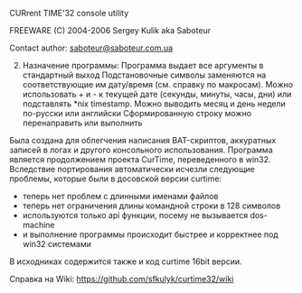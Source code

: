 CURrent TIME'32 console utility

FREEWARE (C) 2004-2006 Sergey Kulik aka Saboteur

Contact author: saboteur@saboteur.com.ua

2. Назначение программы:
Программа  выдает все аргументы в стандартный выход
Подстановочные символы заменяются на соответствующие им дату/время (см. справку по макросам).
Можно использовать + и - к текущей дате (секунды, минуты, часы, дни) или подставлять *nix timestamp.
Можно выводить месяц и день недели по-русски или английски
Сформированную строку можно перенаправить или выполнить

Была создана для облегчения написания BAT-скриптов, аккуратных записей в логах и другого консольного использования.
Программа является продолжением проекта CurTime, переведенного в win32.
Вследствие портирования автоматически исчезли следующие проблемы, которые были в досовской версии curtime:
* теперь нет проблем с длинными именами файлов
* теперь нет ограничения длины командной строки в 128 символов
* используются только api функции, посему не вызывается dos-machine
* и выполнение программы происходит быстрее и корректнее под win32 системами

В исходниках содержится также и код curtime 16bit версии.

Справка на Wiki: https://github.com/sfkulyk/curtime32/wiki
